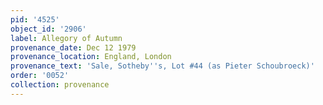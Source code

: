 ```yaml
---
pid: '4525'
object_id: '2906'
label: Allegory of Autumn
provenance_date: Dec 12 1979
provenance_location: England, London
provenance_text: 'Sale, Sotheby''s, Lot #44 (as Pieter Schoubroeck)'
order: '0052'
collection: provenance
---
```

